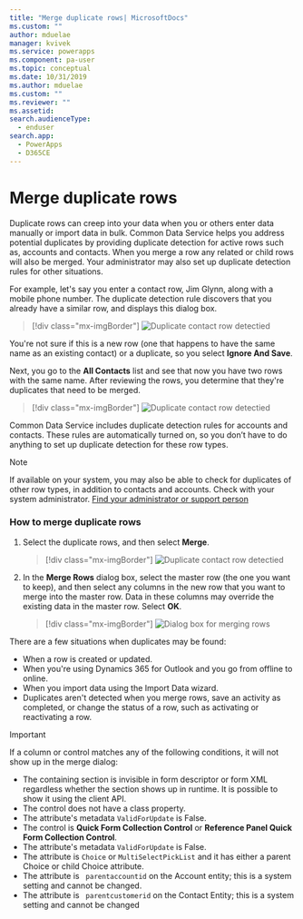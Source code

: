 ```yaml
---
title: "Merge duplicate rows| MicrosoftDocs"
ms.custom: ""
author: mduelae
manager: kvivek
ms.service: powerapps
ms.component: pa-user
ms.topic: conceptual
ms.date: 10/31/2019
ms.author: mduelae
ms.custom: ""
ms.reviewer: ""
ms.assetid: 
search.audienceType: 
  - enduser
search.app: 
  - PowerApps
  - D365CE
---
```

# Merge duplicate rows 

Duplicate rows can creep into your data when you or others enter data manually or import data in bulk. Common Data Service helps you address potential duplicates by providing duplicate detection for active rows such as, accounts and contacts. When you merge a row any related or child rows will also be merged. Your administrator may also set up duplicate detection rules for other situations.  
  
For example, let's say you enter a contact row, Jim Glynn,  along with a mobile phone number.  The duplicate detection rule discovers that you already have a similar row, and displays this dialog box.  
  
 > [!div class="mx-imgBorder"] 
 > ![Duplicate contact row detectied](media/duplicates-detected.png "Duplicate contact row detectied")  
  
 You're not sure if this is a new row (one that happens to have the  same name as an existing contact) or a duplicate, so you select **Ignore And Save**.  
  
 Next, you go to the **All Contacts** list and see that now you have two rows with the same name. After reviewing the rows,  you  determine that they're duplicates that need to be merged.  
 
 > [!div class="mx-imgBorder"] 
 > ![Duplicate contact row detectied](media/duplicates-detected_1.png "Duplicate contact row detectied")  
 
Common Data Service includes duplicate detection rules for accounts and contacts. These rules are automatically turned on, so you don’t have to do anything to set up duplicate detection for these row types.  
  
> [!NOTE]
>  If available on your system, you may also be able to check for duplicates of other row types, in addition to contacts and accounts. Check with your system administrator. [Find your administrator or support person](find-admin.md)  
  
### How to merge duplicate rows  
  
1. Select the duplicate rows, and then select **Merge**.  
  
   > [!div class="mx-imgBorder"] 
   > ![Duplicate contact row detectied](media/duplicates-detected_2.png "Duplicate contact row detectied")  
  
2. In the **Merge Rows** dialog box, select the master row (the one you want to keep), and then select any columns in the new row that you want to merge into the master row. Data in these columns may override the existing data in the master row. Select **OK**.  
  
     
   > [!div class="mx-imgBorder"] 
   > ![Dialog box for merging rows](media/merge-rows-dialog.png "Dialog box for merging rows")  
  

There are a few situations when duplicates may be found:  

- When a row is created or updated.  
- When  you're using Dynamics 365 for Outlook and you go from offline to online.  
- When you import data using the Import Data wizard.  
- Duplicates aren't detected when you merge rows, save an activity as completed, or change the status of a row, such as activating or reactivating a row.

> [!IMPORTANT]
>  If a column or control matches any of the following conditions, it will not show up in the merge dialog:  
>   - The containing section is invisible in form descriptor or form XML regardless whether the section shows up in runtime. It is possible to show it using the client API.
>   - The control does not have a class property.
>   - The attribute's metadata `ValidForUpdate` is False.
>   - The control is **Quick Form Collection Control** or **Reference Panel Quick Form Collection Control**.
>   - The attribute's metadata `ValidForUpdate` is False. 
>   - The attribute is `Choice` or `MultiSelectPickList` and it has either a parent Choice or child Choice attribute.
>   - The attribute is ` parentaccountid` on the Account entity; this is a system setting and cannot be changed. 
>   - The attribute is ` parentcustomerid` on the  Contact Entity; this is a system setting and cannot be changed

